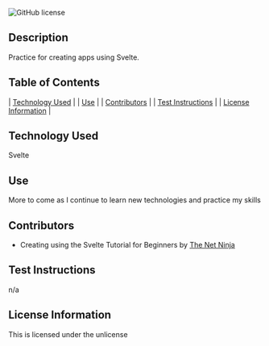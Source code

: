![GitHub license](https://img.shields.io/badge/license-unlicense-blue.svg)

## Description

Practice for creating apps using Svelte.

  <!-- ## Deployed Site
  [Amanda Anderson - Portfolio](https://amanda-anderson.netlify.app/)
  ![portfolio](./src/public/images/portfolio.png) -->

## Table of Contents

| [Technology Used](#installation) |
| [Use](#use) |
| [Contributors](#contributors) |
| [Test Instructions](#test-instructions) |
| [License Information](#license-information) |

## Technology Used

Svelte

## Use

More to come as I continue to learn new technologies and practice my skills

## Contributors

- Creating using the Svelte Tutorial for Beginners by [The Net Ninja](https://www.youtube.com/playlist?list=PL4cUxeGkcC9hlbrVO_2QFVqVPhlZmz7tO)

## Test Instructions

  n/a

## License Information

  This is licensed under the unlicense
